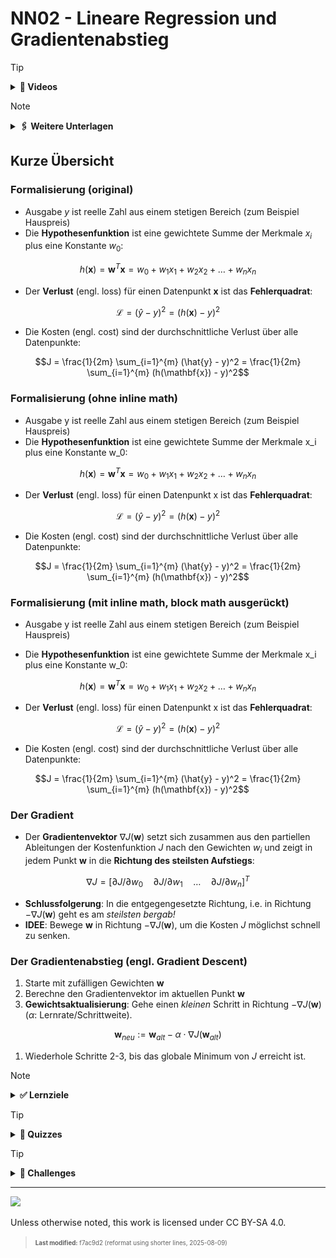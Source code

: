 # NN02 - Lineare Regression und Gradientenabstieg

> [!TIP]
>
> <details>
>
> <summary><strong>🎦 Videos</strong></summary>
>
> - [NN2.1 - Lineare Regression - Intro](https://youtu.be/f-DTaKMnkj4)
> - [NN2.2 - Vergleich Perzeptron und Bsp](https://youtu.be/UnLjjMswNRo)
> - [NN2.3 - Kostenfunktiıon und
>   Gradientenvektor](https://youtu.be/H2YvYIaUW1Q)
> - [NN2.4 - Berechnung Gradientenvektor -
>   Beispiel](https://youtu.be/URaVsZnfppQ)
> - [NN2.5 - Berechnung Gradientenvektor -
>   Allgemein](https://youtu.be/5OZF3Qopous)
> - [NN2.6 - Skalierung der Merkmale](https://youtu.be/m-TnM13I-no)
>
> </details>

> [!NOTE]
>
> <details>
>
> <summary><strong>🖇 Weitere Unterlagen</strong></summary>
>
> - [NN02-Lineare_Regression.pdf](https://github.com/Artificial-Intelligence-HSBI-TDU/KI-Vorlesung/blob/master/lecture/nn/files/NN02-Lineare_Regression.pdf)
>
> </details>

## Kurze Übersicht

### Formalisierung (original)

- Ausgabe $`y`$ ist reelle Zahl aus einem stetigen Bereich (zum Beispiel
  Hauspreis)
- Die **Hypothesenfunktion** ist eine gewichtete Summe der Merkmale
  $`x_i`$ plus eine Konstante $`w_0`$:

``` math
h(\mathbf{x}) = \mathbf{w}^T\mathbf{x} = w_0 + w_1x_1 + w_2x_2 + \ldots + w_nx_n
```

- Der **Verlust** (engl. loss) für einen Datenpunkt $`\mathbf{x}`$ ist
  das **Fehlerquadrat**:

``` math
\mathcal{L} = (\hat{y} - y)^2 = (h(\mathbf{x}) - y)^2
```

- Die Kosten (engl. cost) sind der durchschnittliche Verlust über alle
  Datenpunkte:

``` math
J = \frac{1}{2m} \sum_{i=1}^{m} (\hat{y} - y)^2 = \frac{1}{2m} \sum_{i=1}^{m} (h(\mathbf{x}) - y)^2
```

### Formalisierung (ohne inline math)

- Ausgabe y ist reelle Zahl aus einem stetigen Bereich (zum Beispiel
  Hauspreis)
- Die **Hypothesenfunktion** ist eine gewichtete Summe der Merkmale x_i
  plus eine Konstante w_0:

``` math
h(\mathbf{x}) = \mathbf{w}^T\mathbf{x} = w_0 + w_1x_1 + w_2x_2 + \ldots + w_nx_n
```

- Der **Verlust** (engl. loss) für einen Datenpunkt x ist das
  **Fehlerquadrat**:

``` math
\mathcal{L} = (\hat{y} - y)^2 = (h(\mathbf{x}) - y)^2
```

- Die Kosten (engl. cost) sind der durchschnittliche Verlust über alle
  Datenpunkte:

``` math
J = \frac{1}{2m} \sum_{i=1}^{m} (\hat{y} - y)^2 = \frac{1}{2m} \sum_{i=1}^{m} (h(\mathbf{x}) - y)^2
```

### Formalisierung (mit inline math, block math ausgerückt)

- Ausgabe y ist reelle Zahl aus einem stetigen Bereich (zum Beispiel
  Hauspreis)

- Die **Hypothesenfunktion** ist eine gewichtete Summe der Merkmale x_i
  plus eine Konstante w_0:

``` math
h(\mathbf{x}) = \mathbf{w}^T\mathbf{x} = w_0 + w_1x_1 + w_2x_2 + \ldots + w_nx_n
```

- Der **Verlust** (engl. loss) für einen Datenpunkt x ist das
  **Fehlerquadrat**:

``` math
\mathcal{L} = (\hat{y} - y)^2 = (h(\mathbf{x}) - y)^2
```

- Die Kosten (engl. cost) sind der durchschnittliche Verlust über alle
  Datenpunkte:

``` math
J = \frac{1}{2m} \sum_{i=1}^{m} (\hat{y} - y)^2 = \frac{1}{2m} \sum_{i=1}^{m} (h(\mathbf{x}) - y)^2
```

### Der Gradient

- Der **Gradientenvektor** $`\nabla J(\mathbf{w})`$ setzt sich zusammen
  aus den partiellen Ableitungen der Kostenfunktion $`J`$ nach den
  Gewichten $`w_i`$ und zeigt in jedem Punkt $`\mathbf{w}`$ in die
  **Richtung des steilsten Aufstiegs**:

``` math
\nabla J = [ \partial J / \partial w_0
\quad \partial J / \partial w_1 \quad \ldots
\quad \partial J / \partial w_n]^T
```

- **Schlussfolgerung**: In die entgegengesetzte Richtung, i.e. in
  Richtung $`-\nabla J(\mathbf{w})`$ geht es am *steilsten bergab!*
- **IDEE**: Bewege $`\mathbf{w}`$ in Richtung $`-\nabla J(\mathbf{w})`$,
  um die Kosten $`J`$ möglichst schnell zu senken.

### Der Gradientenabstieg (engl. Gradient Descent)

1.  Starte mit zufälligen Gewichten $`\mathbf{w}`$
2.  Berechne den Gradientenvektor im aktuellen Punkt $`\mathbf{w}`$
3.  **Gewichtsaktualisierung**: Gehe einen *kleinen* Schritt in Richtung
    $`-\nabla J(\mathbf{w})`$ ($`\alpha`$: Lernrate/Schrittweite).

``` math
\mathbf{w} _{neu} := \mathbf{w} _{alt} - \alpha \cdot \nabla J(\mathbf{w} _{alt})
```

1.  Wiederhole Schritte 2-3, bis das globale Minimum von $`J`$ erreicht
    ist.

> [!NOTE]
>
> <details>
>
> <summary><strong>✅ Lernziele</strong></summary>
>
> - k2: Lineare Regression aus Sicht neuronaler Netze: Graphische
>   Darstellung, Vergleich mit Perzeptron
> - k2: Formalisierung
> - k2: Verlust- und Kostenfunktion
> - k2: Gradientenvektor
> - k2: Lernrate
> - k3: Gradientenabstieg
>
> </details>

> [!TIP]
>
> <details>
>
> <summary><strong>🧩 Quizzes</strong></summary>
>
> - [Selbsttest Lineare Regression
>   (ILIAS)](https://www.hsbi.de/elearning/goto.php?target=tst_1106590&client_id=FH-Bielefeld)
>
> </details>

> [!TIP]
>
> <details>
>
> <summary><strong>🏅 Challenges</strong></summary>
>
> **Skalierung der Merkmale**
>
> Abbildung 1 und Abbildung 2 zeigen die
> [Höhenlinien](https://de.wikipedia.org/wiki/H%C3%B6henlinie) ([Contour
> Lines](https://en.wikipedia.org/wiki/Contour_line)) von zwei
> Kostenfunktionen.
>
> <p align="center"><img src="https://github.com/Artificial-Intelligence-HSBI-TDU/KI-Vorlesung/blob/master/lecture/nn/images/contour_plot_a.png?raw=true" width="40%"></p><p align="center">Abbildung
> 1</p>
> <p align="center"><img src="https://github.com/Artificial-Intelligence-HSBI-TDU/KI-Vorlesung/blob/master/lecture/nn/images/contour_plot_b.png?raw=true" width="40%"></p><p align="center">Abbildung
> 2</p>
>
> - Erklären Sie, welcher der beiden Fälle nachteilhaft für den
>   Gradientenabstieg Algorithmus ist. Wo liegt der Nachteil? Wie kann
>   die Merkmalskalierung dem genannten Nachteil entgegenwirken?
> - Zeigen Sie unter Verwendung Ihrer eigenen, zufällig generierten
>   Datenpunkte aus dem Bereich $`[100, 300] \times [0, 2]`$, wie sich
>   Standardisierung, Min-Max Skalierung und Normalisierung auf die
>   Daten auswirken. Vergleichen Sie dazu die jeweiligen Streudiagramme
>   (scatterplots). Sie können hierzu das folgende [**Jupyter
>   Notebook**](https://github.com/Artificial-Intelligence-HSBI-TDU/KI-Vorlesung/blob/master/lecture/nn/files/Feature_Scaling_Starter.ipynb)
>   als Startpunkt benutzen.
>
> </details>

------------------------------------------------------------------------

<img src="https://licensebuttons.net/l/by-sa/4.0/88x31.png">

Unless otherwise noted, this work is licensed under CC BY-SA 4.0.

<blockquote><p><sup><sub><strong>Last modified:</strong> f7ac9d2 (reformat using shorter lines, 2025-08-09)<br></sub></sup></p></blockquote>
